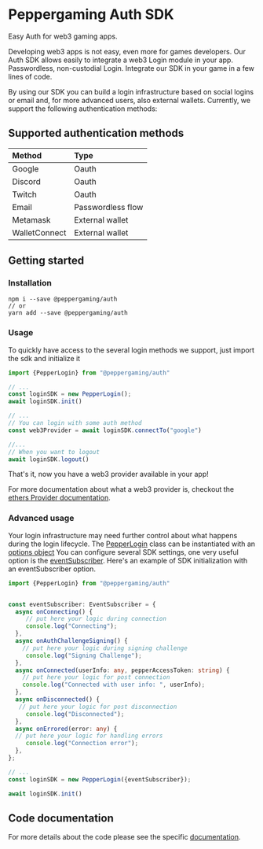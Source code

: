 # Peppergaming Auth SDK

Easy Auth for web3 gaming apps.

[//]: # (TODO insert here a nice pic)

Developing web3 apps is not easy, even more for games developers. Our Auth SDK allows easily to integrate a web3 Login module in your app.
Passwordless, non-custodial Login. Integrate our SDK in your game in a few lines of code.

By using our SDK you can build a login infrastructure based on social logins or email and, for more advanced users, also external wallets.
Currently, we support the following authentication methods:

## Supported authentication  methods

| Method        | Type              |
|:--------------|:------------------|
| Google        | Oauth             |
| Discord       | Oauth             |
| Twitch        | Oauth             |
| Email         | Passwordless flow |
| Metamask      | External wallet   |
| WalletConnect | External wallet   |


## Getting started
### Installation

```shell
npm i --save @peppergaming/auth
// or
yarn add --save @peppergaming/auth
```

### Usage
To quickly have access to the several login methods we support, just import the sdk and initialize it

```typescript
import {PepperLogin} from "@peppergaming/auth"

// ... 
const loginSDK = new PepperLogin();
await loginSDK.init()

// ...
// You can login with some auth method
const web3Provider = await loginSDK.connectTo("google")

//...
// When you want to logout
await loginSDK.logout()
```
That's it, now you  have a web3 provider available in your app!

For more documentation about what a web3 provider is, checkout the [ethers Provider documentation](https://docs.ethers.io/v5/api/providers/provider/).

### Advanced usage
Your login infrastructure may need further control about what happens during the login lifecycle.
The [PepperLogin](https://peppergaming.github.io/auth/classes/PepperLogin.html) class can be instantiated with an [options object](https://peppergaming.github.io/auth/interfaces/PepperLoginOptions.html)
You can configure several SDK settings, one very useful option is the [eventSubscriber](https://peppergaming.github.io/auth/interfaces/EventSubscriber.html).
Here's an example of SDK initialization with an eventSubscriber option.

```typescript
import {PepperLogin} from "@peppergaming/auth"


const eventSubscriber: EventSubscriber = {
  async onConnecting() {
     // put here your logic during connection
     console.log("Connecting");
  },
  async onAuthChallengeSigning() {
    // put here your logic during signing challenge
     console.log("Signing Challenge");
  },
  async onConnected(userInfo: any, pepperAccessToken: string) {
    // put here your logic for post connection
    console.log("Connected with user info: ", userInfo);
  },
  async onDisconnected() {
   // put here your logic for post disconnection
     console.log("Disconnected");
  },
  async onErrored(error: any) {
  // put here your logic for handling errors
     console.log("Connection error");
  },
};

// ... 
const loginSDK = new PepperLogin({eventSubscriber});

await loginSDK.init()
```


## Code documentation
For more details about the code please see the specific [documentation](https://peppergaming.github.io/auth/).

